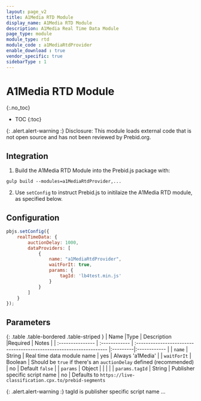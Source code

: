 ```yaml
---
layout: page_v2
title: A1Media RTD Module
display_name: A1Media RTD Module
description: A1Media Real Time Data Module
page_type: module
module_type: rtd
module_code : a1MediaRtdProvider
enable_download : true
vendor_specific: true
sidebarType : 1
---
```


# A1Media RTD Module
{:.no_toc}

* TOC
{:toc}

{: .alert.alert-warning :}
Disclosure: This module loads external code that is not open source and has not been reviewed by Prebid.org.

## Integration

1) Build the A1Media RTD Module into the Prebid.js package with:

```
gulp build --modules=a1MediaRtdProvider,...
```

2) Use `setConfig` to instruct Prebid.js to initilaize the A1Media RTD module, as specified below.

## Configuration

```javascript
pbjs.setConfig({
    realTimeData: {
        auctionDelay: 1000,
        dataProviders: [
            {
                name: "a1MediaRtdProvider",
                waitForIt: true,
                params: {
                    tagId: 'lb4test.min.js'
                }
            }
        ]
    }
});
```

## Parameters

{: .table .table-bordered .table-striped }
| Name             |Type           | Description                                                         |Required | Notes  |
| :--------------- | :------------ | :------------------------------------------------------------------ |:---------|:------------ |
| `name`           | String        | Real time data module name                                          | yes     | Always 'a1Media' |
| `waitForIt`      | Boolean       | Should be `true` if there's an `auctionDelay` defined (recommended) | no      | Default `false` |
| `params`         | Object        | |  | |
| `params.tagId`     | String        | Publisher specific script name                             | no       | Defaults to `https://live-classification.cpx.to/prebid-segments`


{: .alert.alert-warning :}
tagId is publisher specific script name ...
